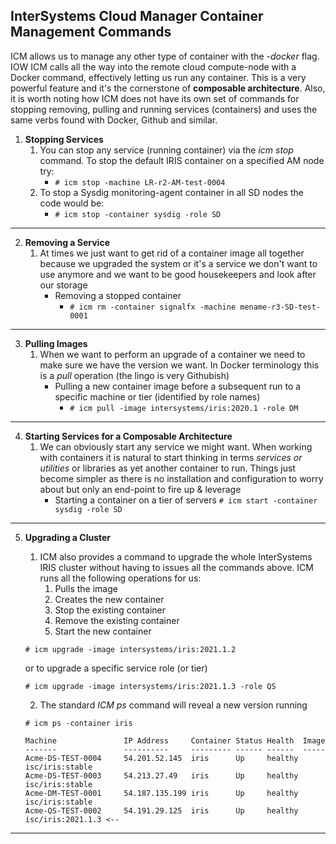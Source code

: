 ## InterSystems Cloud Manager Container Management Commands

ICM allows us to manage any other type of container with the *-docker* flag. IOW ICM calls all the way into the remote cloud compute-node with a Docker command, effectively letting us run any container. This is a very powerful feature and it's the cornerstone of **composable architecture**. Also, it is worth noting how ICM does not have its own set of commands for stopping removing, pulling and running services (containers) and uses the same verbs found with Docker, Github and similar.

1. **Stopping Services**
	1. You can stop any service (running container) via the *icm stop* command. To stop the default IRIS container on a specified AM node try: 
		* ```# icm stop -machine LR-r2-AM-test-0004```
	2. To stop a Sysdig monitoring-agent container in all SD nodes the code would be:
		* ```# icm stop -container sysdig -role SD```

---

2. **Removing a Service**
	1. At times we just want to get rid of a container image all together because we upgraded the system or it's a service we don't want to use anymore and we want to be good housekeepers and look after our storage
		* Removing a stopped container
			- ```# icm rm -container signalfx -machine mename-r3-SD-test-0001```

---

3. **Pulling Images** 
	1. When we want to perform an upgrade of a container we need to make sure we have the version we want. In Docker terminology this is a *pull* operation (the lingo is very Githubish)
		* Pulling a new container image before a subsequent run to a specific machine or tier (identified by role names)
			- ```# icm pull -image intersystems/iris:2020.1 -role DM```

---

4. **Starting Services for a Composable Architecture**
	1. We can obviously start any service we might want. When working with containers it is natural to start thinking in terms *services or utilities* or libraries as yet another container to run. Things just become simpler as there is no installation and configuration to worry about but only an end-point to fire up & leverage
		* Starting a container on a tier of servers
		```# icm start -container sysdig -role SD```
---

5. **Upgrading a Cluster**
	1. ICM also provides a command to upgrade the whole InterSystems IRIS cluster without having to issues all the commands above. ICM runs all the following operations for us:
		1. Pulls the image
		2. Creates the new container
		3. Stop the existing container
		4. Remove the existing container
		5. Start the new container
	
	```# icm upgrade -image intersystems/iris:2021.1.2```
	
	or to upgrade a specific service role (or tier)
	
	```# icm upgrade -image intersystems/iris:2021.1.3 -role QS```

	2. The standard *ICM ps* command will reveal a new version running

	```
	# icm ps -container iris

	Machine               IP Address     Container Status Health  Image
	-------               ----------     --------- ------ ------  -----
	Acme-DS-TEST-0004     54.201.52.145  iris      Up     healthy isc/iris:stable
	Acme-DS-TEST-0003     54.213.27.49   iris      Up     healthy isc/iris:stable
	Acme-DM-TEST-0001     54.187.135.199 iris      Up     healthy isc/iris:stable
	Acme-QS-TEST-0002     54.191.29.125  iris      Up     healthy isc/iris:2021.1.3 <--
	```

---









